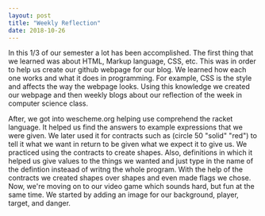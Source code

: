 ```yaml
---
layout: post
title: "Weekly Reflection"
date: 2018-10-26
---
```


In this 1/3 of our semester a lot has been accomplished. The first thing that we learned was about HTML, Markup language, CSS, etc. This was in order to help us create our github webpage for our blog. We learned how each one works and what it does in programming. For example, CSS is the style and affects the way the webpage looks. Using this knowledge we created our webpage and then weekly blogs about our reflection of the week in computer science class. 

After, we got into wescheme.org helping use comprehend the racket language. It helped us find the answers to example expressions that we were given. We later used it for contracts such as (circle 50 "solid" "red") to tell it what we want in return to be given what we expect it to give us. We practiced using the contracts to create shapes. Also, definitions in which it helped us give values to the things we wanted and just type in the name of the defintion insteaad of writng the whole program. With the help of the contracts we created shapes over shapes and even made flags we chose. Now, we're moving on to our video game which sounds hard, but fun at the same time. We started by adding an image for our background, player, target, and danger.    

